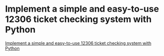 # Implement a simple and easy-to-use 12306 ticket checking system with Python
[Implement a simple and easy-to-use 12306 ticket checking system with Python](https://aiwithcloud.com/2022/09/15/implement_a_simple_and_easy_to_use_12306_ticket_checking_system_with_python/)